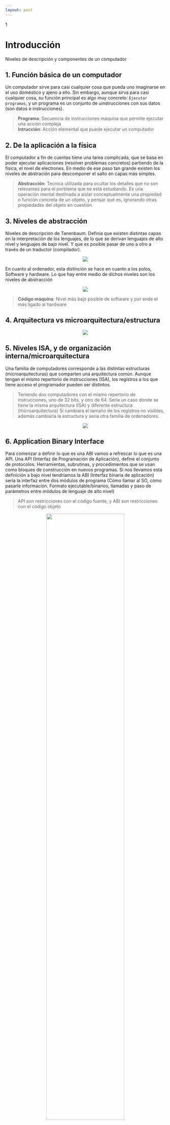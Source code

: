 ```yaml
--- 
layout: post
---
```

<div class="header">
  <div class="numbrerUnit">1</div>
  <h1>Introducción</h1>
  <subtitle>Niveles de descripción y componentes de un computador</subtitle>
</div>

## 1. Función básica de un computador
Un computador sirve para casi cualquier cosa que pueda uno imaginarse en el uso doméstico y ajeno a ello. Sin embargo, aunque sirva para casi cualquier cosa, su función principal es algo muy concreto: `Ejecutar programas`, y un programa es un conjunto de uinstrucciones con sus datos (son datos e instrucciones).

> **Programa**: Secuencia de instrucciones máquina que permite ejecutar una acción compleja<br>
> **Intrucción**: Acción elemental que puede ejecutar un computador

## 2. De la aplicación a la física
El computador a fin de cuentas tiene una tarea complicada, que se basa en poder ejecutar aplicaciones (resolver problemas concretos) partiendo de la física, el nivel de electrones. En medio de ese paso tan grande existen los niveles de abstración para descomponer el salto en capas más simples.

> **Abstracción**: Tecnica utilizada para ocultar los detalles que no son relevantes para el porblema que se está estudiando. Es una operación mental destinada a aislar 
> conceptualmente una propiedad o función concreta de un objeto, y pensar qué es, ignorando otras propiedades del objeto en cuestión.

## 3. Niveles de abstracción
Niveles de descripción de Tanenbaum. Definía que existen distintas capas en la interpretación de los lenguajes, de lo que se derivan lenguajes de alto nivel y lenguajes de bajo nivel. Y que es posible pasar de uno a otro a través de un traductor (compilador).

<center><img src="https://i.gyazo.com/ee577f2fd119bf1680c91f5cc76be96f.png"></center>

En cuanto al ordenador, esta distinción se hace en cuanto a los polos, Software y hardware. Lo que hay entre medio de dichos niveles son los niveles de abstracción

<center><img src="https://i.gyazo.com/3afac74cd6a552e0d144c3948a196188.png"></center>

> **Código máquina**: Nivel más bajo posible de software y por ende el más ligado al hardware

## 4. Arquitectura vs microarquitectura/estructura
<center><img src="https://i.gyazo.com/bb49e490af45a9d0d65e70d38197ca8d.png"></center> 

## 5. Niveles ISA, y de organización interna/microarquitectura
Una familia de computadores corresponde a las distintas estructuras (microarquitecturas) que comparten una arquitectura común. Aunque tengan el mismo repertorio de instrucciones (ISA), los registros a los que tiene acceso el programador pueden ser distintos. 

> Teniendo dos computadores con el mismo repertorio de instrucciones, uno de 32 bits, y otro de 64.
> Sería un caso donde se tiene la misma arquitectura (ISA) y diferente estructura (microarquitectura)
> Si cambiara el tamaño de los registros no visibles, además cambiaría la estructura y sería otra familia de ordenadores.

<center><img src="https://i.gyazo.com/d217265f4808f3e9eab71fe6022610f8.png"></center> 

## 6. Application Binary Interface
Para comenzar a definir lo que es una ABI vamos a refrescar lo que es una API. Una API (Interfaz de Programación de Aplicación), define el conjunto de protocolos. Herramientas, subrutinas, y procedimientos que se usan como bloques de construcción en nuevos programas. 
Si nos llevamos esta definición a bajo nivel tendríamos la ABI (Interfaz binaria de aplicación) sería la interfaz entre dos módulos de programa (Cómo llamar al SO, cómo pasarle información. Formato ejecutable/binarios, llamadas y paso de parámetros entre módulos de lenguaje de alto nivel)

> API son restricciones con el código fuente, y ABI son restricciones con el código objeto

<center><img width="70%" src="https://user-images.githubusercontent.com/24440929/98119127-17efe680-1ea4-11eb-810d-e7fafc361575.png"></center> 

## 7. Arquitectura de Von Neumann

<center><img src="https://i.gyazo.com/a811c57c09f6a20ab02a929abbb039b2.png"></center> 

  * Tiene tanto los datos como las instrucciones en la misma estructura de memoria.
  * Opera con datos binarios
  * La unidad de control interpreta y ejecuta las instrucciones
  * La unidad de control maneja la entrada y la salida
  
### 7.1. Memoria principal
  * Contiene tanto los datos como las instrucciones
  * Se divide en “palabras” de memoria de tamaño fijo de bits
  * Todas las celdas son del mismo tamaño

### 7.2. ALU
  * Hace las operaciones elementales: Suma, resta, AND, OR...
  * Opera con datos binarios que provcienen de la memoria principal, aunque se puede almacenar en registros para acelerar un poco las cosas
  
### 7.3. Unidad de control (UC)
  * Lee una a una las instrucciones de la memoria principal
  * Interpreta las instrucciones
  * Genera las señales necesarias para su ejecución
  * Maneja la comunicación con los dispositivos de Entrada/Salida
  
### 7.4. Dispositivos E/S
  * Transfieren información entre el computador y los sistemas periféricos
  * Gestionados por la unidad de control.

### 7.5. Buses
  * Canales de comunicación entre los diferentes elementos de la arquitectura
  
> **¿Cuáles eran las ventajas y desventajas del esquema de Von Neumann en su contexto histórico?**
>
> El código pasa a ser automodificable, pero se produce un cuello de boterra para acceder a la memoria
